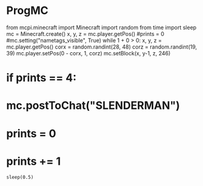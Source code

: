 # ProgMC
from mcpi.minecraft import Minecraft
import random
from time import sleep
mc = Minecraft.create()
x, y, z = mc.player.getPos()
#prints = 0
#mc.setting("nametags_visible", True)
while 1 + 0 > 0:
    x, y, z = mc.player.getPos()
    corx = random.randint(28, 48)
    corz = random.randint(19, 39)
    mc.player.setPos(0 - corx, 1, corz)
    mc.setBlock(x, y-1, z, 246)
#    if prints == 4:
#        mc.postToChat("SLENDERMAN")
#        prints = 0
#    prints += 1
    sleep(0.5)
